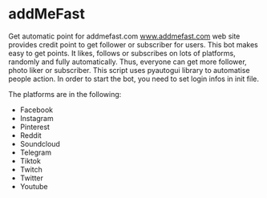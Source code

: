 # addMeFast
Get automatic point for addmefast.com
www.addmefast.com web site provides credit point to get follower or subscriber for users. 
This bot makes easy to get points. It likes, follows or subscribes on lots of platforms, randomly and fully automatically. Thus, everyone can get more follower, photo liker or subscriber. This script uses pyautogui library to automatise people action. In order to start the bot, you need to set login infos in init file.

The platforms are in the following:
* Facebook
* Instagram
* Pinterest
* Reddit
* Soundcloud
* Telegram
* Tiktok
* Twitch
* Twitter
* Youtube
